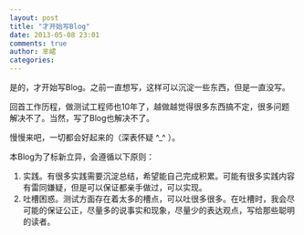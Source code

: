 ```yaml
---
layout: post
title: "才开始写Blog"
date: 2013-05-08 23:01
comments: true
author: 芈峮
categories: 
---
```


是的，才开始写Blog。之前一直想写，这样可以沉淀一些东西，但是一直没写。

回首工作历程，做测试工程师也10年了，越做越觉得很多东西搞不定，很多问题解决不了。当然，写了Blog也解决不了。

慢慢来吧，一切都会好起来的（深表怀疑 ^_^ ）。


本Blog为了标新立异，会遵循以下原则：

1.  实践。有很多实践需要沉淀总结，希望能自己完成积累。可能有很多实践内容有雷同嫌疑，但是可以保证都亲手做过，可以实现。
2.  吐槽困惑。测试方面存在着太多的槽点，可以吐很多很多。在吐槽时，我会尽可能的保证公正，尽量多的说事实和现象，尽量少的表达观点，写给那些聪明的读者。


